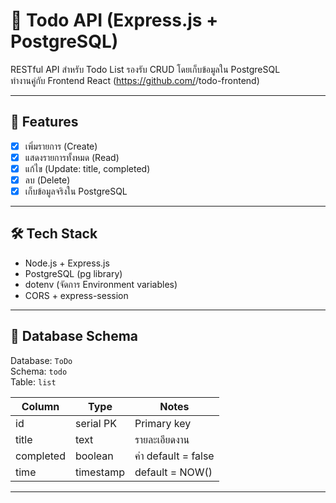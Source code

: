 # 📝 Todo API (Express.js + PostgreSQL)

RESTful API สำหรับ Todo List รองรับ CRUD โดยเก็บข้อมูลใน PostgreSQL  
ทำงานคู่กับ Frontend React (https://github.com/<username>/todo-frontend)

---

## 🚀 Features
- [x] เพิ่มรายการ (Create)
- [x] แสดงรายการทั้งหมด (Read)
- [x] แก้ไข (Update: title, completed)
- [x] ลบ (Delete)
- [x] เก็บข้อมูลจริงใน PostgreSQL

---

## 🛠️ Tech Stack
- Node.js + Express.js
- PostgreSQL (pg library)
- dotenv (จัดการ Environment variables)
- CORS + express-session

---

## 📂 Database Schema

Database: `ToDo`  
Schema: `todo`  
Table: `list`

| Column    | Type      | Notes                        |
|-----------|-----------|------------------------------|
| id        | serial PK | Primary key                  |
| title     | text      | รายละเอียดงาน                |
| completed | boolean   | ค่า default = false          |
| time      | timestamp | default = NOW()              |

---

